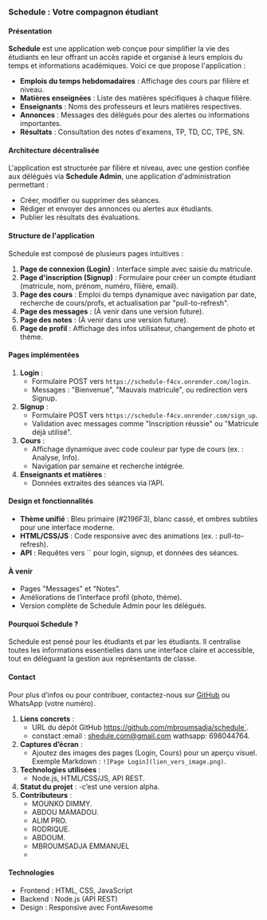 ### Schedule : Votre compagnon étudiant

#### Présentation
**Schedule** est une application web conçue pour simplifier la vie des étudiants en leur offrant un accès rapide et organisé à leurs emplois du temps et informations académiques. Voici ce que propose l'application :

- **Emplois du temps hebdomadaires** : Affichage des cours par filière et niveau.
- **Matières enseignées** : Liste des matières spécifiques à chaque filière.
- **Enseignants** : Noms des professeurs et leurs matières respectives.
- **Annonces** : Messages des délégués pour des alertes ou informations importantes.
- **Résultats** : Consultation des notes d'examens, TP, TD, CC, TPE, SN.

#### Architecture décentralisée
L'application est structurée par filière et niveau, avec une gestion confiée aux délégués via **Schedule Admin**, une application d'administration permettant :
- Créer, modifier ou supprimer des séances.
- Rédiger et envoyer des annonces ou alertes aux étudiants.
- Publier les résultats des évaluations.

#### Structure de l'application
Schedule est composé de plusieurs pages intuitives :
1. **Page de connexion (Login)** : Interface simple avec saisie du matricule.
2. **Page d'inscription (Signup)** : Formulaire pour créer un compte étudiant (matricule, nom, prénom, numéro, filière, email).
3. **Page des cours** : Emploi du temps dynamique avec navigation par date, recherche de cours/profs, et actualisation par "pull-to-refresh".
5. **Page des messages** : (À venir dans une version future).
6. **Page des notes** : (À venir dans une version future).
7. **Page de profil** : Affichage des infos utilisateur, changement de photo et thème.

#### Pages implémentées
1. **Login** :
   - Formulaire POST vers `https://schedule-f4cv.onrender.com/login`.
   - Messages : "Bienvenue", "Mauvais matricule", ou redirection vers Signup.
2. **Signup** :
   - Formulaire POST vers `https://schedule-f4cv.onrender.com/sign_up`.
   - Validation avec messages comme "Inscription réussie" ou "Matricule déjà utilisé".
3. **Cours** :
   - Affichage dynamique avec code couleur par type de cours (ex. : Analyse, Info).
   - Navigation par semaine et recherche intégrée.
4. **Enseignants et matières** :
   - Données extraites des séances via l’API.

#### Design et fonctionnalités
- **Thème unifié** : Bleu primaire (#2196F3), blanc cassé, et ombres subtiles pour une interface moderne.
- **HTML/CSS/JS** : Code responsive avec des animations (ex. : pull-to-refresh).
- **API** : Requêtes vers `` pour login, signup, et données des séances.


#### À venir
- Pages "Messages" et "Notes".
- Améliorations de l’interface profil (photo, thème).
- Version complète de Schedule Admin pour les délégués.

#### Pourquoi Schedule ?
Schedule est pensé pour les étudiants et par les étudiants. Il centralise toutes les informations essentielles dans une interface claire et accessible, tout en déléguant la gestion aux représentants de classe.

#### Contact
Pour plus d’infos ou pour contribuer, contactez-nous sur [GitHub](lien_vers_depot) ou WhatsApp (votre numéro).

1. **Liens concrets** :
   - URL du dépôt GitHub https://github.com/mbroumsadja/schedule`.
   - constact :email : shedule.com@gmail.com wathsapp: 698044764. 
2. **Captures d’écran** :
   - Ajoutez des images des pages (Login, Cours) pour un aperçu visuel. Exemple Markdown : `![Page Login](lien_vers_image.png)`.
3. **Technologies utilisées** :
   -  Node.js, HTML/CSS/JS, API REST.
4. **Statut du projet** :
   -c’est une version alpha.
5. **Contributeurs** :
   - MOUNKO DIMMY.
   - ABDOU MAMADOU.
   - ALIM PRO.
   - RODRIQUE.
   - ABDOUM.
   - MBROUMSADJA EMMANUEL
   - 
#### Technologies
- Frontend : HTML, CSS, JavaScript
- Backend : Node.js (API REST)
- Design : Responsive avec FontAwesome
